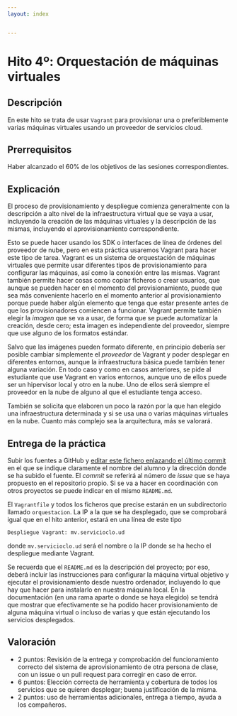 ```yaml
---
layout: index


---
```


Hito 4º: Orquestación de máquinas virtuales
=====================================

Descripción
-----------------

En este hito se trata de usar `Vagrant` para provisionar una o
preferiblemente varias máquinas virtuales usando un proveedor de
servicios cloud.

Prerrequisitos
--------------------

Haber alcanzado el 60% de los objetivos de las sesiones correspondientes. 

Explicación
----------------

El proceso de provisionamiento y despliegue comienza generalmente con
la descripción a alto nivel de la infraestructura virtual que se vaya
a usar, incluyendo la creación de las máquinas virtuales y la
descripción de las mismas, incluyendo el aprovisionamiento
correspondiente. 

Esto se puede hacer usando los SDK o interfaces de línea de órdenes
del proveedor de nube, pero en esta práctica usaremos Vagrant para hacer este tipo de
tarea. Vagrant es un sistema de orquestación de máquinas virtuales que
permite usar diferentes tipos de provisionamiento para configurar las
máquinas, así como la conexión entre las mismas. Vagrant también
permite hacer cosas como copiar ficheros o crear usuarios, que aunque
se pueden hacer en el momento del provisionamiento, puede que sea más
conveniente hacerlo en el momento anterior al provisionamiento porque
puede haber algún elemento que tenga que estar presente antes de que
los provisionadores comiencen a funcionar. Vagrant permite también
elegir la *imagen* que se va a usar, de forma que se puede automatizar
la creación, desde cero; esta imagen es independiente del proveedor,
siempre que use alguno de los formatos estándar. 

Salvo que las imágenes pueden formato diferente, en principio debería
ser posible cambiar simplemente el *proveedor* de Vagrant y poder
desplegar en diferentes entornos, aunque la infraestructura básica
puede también tener alguna variación. En todo caso y como en casos
anteriores, se pide al estudiante que use Vagrant en varios entornos,
aunque uno de ellos puede ser un hipervisor local y otro en la
nube. Uno de ellos será siempre el proveedor en la nube de alguno al
que el estudiante tenga acceso. 

También se solicita que elaboren un poco la razón por la que han
elegido una infraestructura determinada y si se usa una o varias
máquinas virtuales en la nube. Cuanto más complejo sea la
arquitectura, más se valorará. 

Entrega de la práctica
--------------------------------

Subir los fuentes a GitHub y 
[editar este fichero enlazando el último commit](https://github.com/JJ/CC-17-18/blob/master/proyecto/4.md)
en el 
que se indique claramente el nombre del alumno y la dirección donde se ha subido el
fuente. El *commit* se referirá al número de *issue* que se haya
propuesto en el repositorio propio. Si se va a hacer en coordinación con otros proyectos se
puede indicar en el mismo `README.md`. 

El `Vagrantfile` y todos los ficheros que precise estarán en un
subdirectorio llamado `orquestacion`. La IP a la que se ha desplegado,
que se comprobará igual que en el hito anterior, estará en una línea
de este tipo

	Despliegue Vagrant: mv.servicioclo.ud

donde `mv.servicioclo.ud` será el nombre o la IP donde se ha hecho el
despliegue mediante Vagrant.

Se recuerda que el `README.md` es la descripción del proyecto; por
eso, deberá incluir las instrucciones para configurar la máquina
virtual objetivo y ejecutar el provisionamiento desde nuestro
ordenador, incluyendo lo que hay que hacer para instalarlo en nuestra
máquina local. En la documentación (en una rama aparte o donde se haya
elegido) se tendrá que mostrar que efectivamente se ha podido hacer
provisionamiento de alguna máquina virtual o incluso de varias y que
están ejecutando los servicios desplegados. 


Valoración
--------------

* 2 puntos: Revisión de la entrega y comprobación del funcionamiento
  correcto del sistema de aprovisionamiento de otra persona de clase,
  con un issue o un pull request para corregir en caso de error. 
* 6 puntos: Elección correcta de herramienta y cobertura de todos los
servicios que se quieren desplegar; buena justificación de la misma. 
* 2 puntos: uso de herramientas adicionales, entrega a tiempo, ayuda a
  los compañeros. 
  

